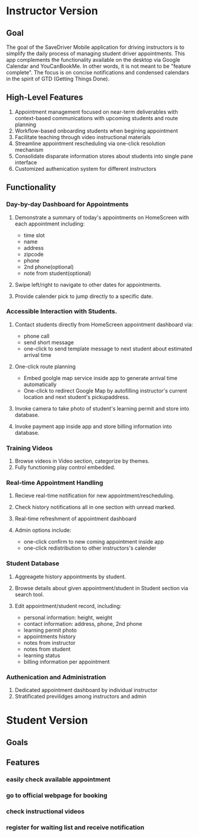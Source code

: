 # Instructor Version

## Goal
The goal of the SaveDriver Mobile application for driving instructors is to simplify the daily process of managing student driver appointments. This app complements the functionality available on the desktop via Google Calendar and YouCanBookMe. In other words, it is not meant to be "feature complete". The focus is on concise notifications and condensed calendars in the spirit of GTD (Getting Things Done).

## High-Level Features
1. Appointment management focused on near-term deliverables with context-based communications with upcoming students and route planning
1. Workflow-based onboarding students when begining appointment
1. Facilitate teaching through video instructional materials
1. Streamline appointment rescheduling via one-click resolution mechanism
1. Consolidate disparate information stores about students into single pane interface
1. Customized authenication system for different instructors


## Functionality
### Day-by-day Dashboard for Appointments
1. Demonstrate a summary of today's appointments on HomeScreen with each appointment including:
    * time slot
    * name
    * address
    * zipcode
    * phone
    * 2nd phone(optional) 
    * note from student(optional)

2. Swipe left/right to navigate to other dates for appointments.

3. Provide calender pick to jump directly to a specific date.

### Accessible Interaction with Students.
1. Contact students directly from HomeScreen appointment dashboard via:
   * phone call
   * send short message
   * one-click to send template message to next student about estimated arrival time

1. One-click route planning
    * Embed goolgle map service inside app to generate arrival time automatically
    * One-click to redirect Google Map by autofilling instructor's current location and next student's pickupaddress.

1. Invoke camera to take photo of student's learning permit and store into database.

1. Invoke payment app inside app and store billing information into database.


### Training Videos
1. Browse videos in Video section, categorize by themes.
1. Fully functioning play control embedded.


### Real-time Appointment Handling
1. Recieve real-time notification for new appointment/rescheduling.

1. Check history notifications all in one section with unread marked.

1. Real-time refreshment of appointment dashboard

1. Admin options include:
    * one-click confirm to new coming appointment inside app
    * one-click redistribution to other instructors's calender


### Student Database
1. Aggreagete history appointments by student.

1. Browse details about given appointment/student in Student section via search tool.

1. Edit appointment/student record, including:
    * personal information: height, weight
    * contact information: address, phone, 2nd phone
    * learning permit photo
    * appointments history
    * notes from instructor
    * notes from student
    * learning status
    * billing information per appointment

### Authenication and Administration
1. Dedicated appointment dashboard by individual instructor
1. Stratificated previlidges among instructors and admin

# Student Version
## Goals
## Features
### easily check available appointment
### go to official webpage for booking
### check instructional videos
### register for waiting list and receive notification
